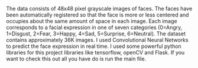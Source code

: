 The data consists of 48x48 pixel grayscale images of faces. The faces have been automatically registered so that the face is more or less centered and occupies about the same amount of space in each image. Each image corresponds to a facial expression in one of seven categories (0=Angry, 1=Disgust, 2=Fear, 3=Happy, 4=Sad, 5=Surprise, 6=Neutral). The dataset contains approximately 36K images. 
I used Convolutional Neural Networks to predict the face expression in real time. I used some powerful python libraries for this project libraries like tensorflow, openCV and Flask. If you want to check this out all you have do is run the main file.
